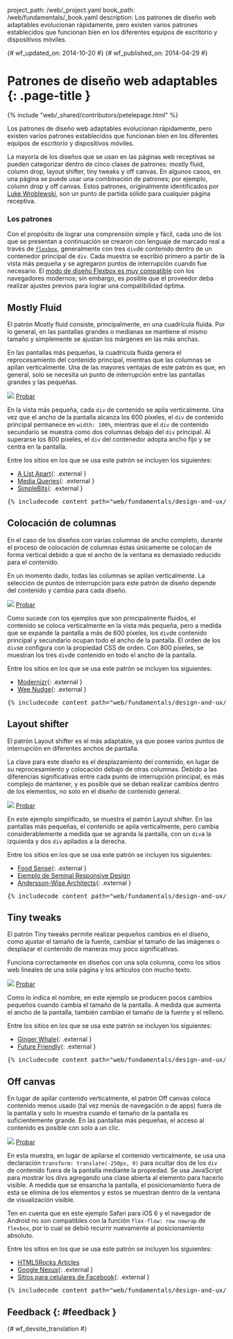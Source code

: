 project_path: /web/_project.yaml book_path: /web/fundamentals/_book.yaml description: Los patrones de diseño web adaptables evolucionan rápidamente, pero existen varios patrones establecidos que funcionan bien en los diferentes equipos de escritorio y dispositivos móviles.

{# wf_updated_on: 2014-10-20 #} {# wf_published_on: 2014-04-29 #}

# Patrones de diseño web adaptables {: .page-title }

{% include "web/_shared/contributors/petelepage.html" %}

Los patrones de diseño web adaptables evolucionan rápidamente, pero existen varios patrones establecidos que funcionan bien en los diferentes equipos de escritorio y dispositivos móviles.

La mayoría de los diseños que se usan en las páginas web receptivas se pueden categorizar dentro de cinco clases de patrones: mostly fluid, column drop, layout shifter, tiny tweaks y off canvas. En algunos casos, en una página se puede usar una combinación de patrones; por ejemplo, column drop y off canvas. Estos patrones, originalmente identificados por [Luke Wroblewski](http://www.lukew.com/ff/entry.asp?1514), son un punto de partida sólido para cualquier página receptiva.

### Los patrones

Con el propósito de lograr una comprensión simple y fácil, cada uno de los que se presentan a continuación se crearon con lenguaje de marcado real a través de [`flexbox`](https://developer.mozilla.org/en-US/docs/Web/Guide/CSS/Flexible_boxes), generalmente con tres `div`de contenido dentro de un contenedor principal de `div`. Cada muestra se escribió primero a partir de la vista más pequeña y se agregaron puntos de interrupción cuando fue necesario. El [modo de diseño Flexbox es muy compatible](http://caniuse.com/#search=flexbox) con los navegadores modernos; sin embargo, es posible que el proveedor deba realizar ajustes previos para lograr una compatibilidad óptima.

## Mostly Fluid

El patrón Mostly fluid consiste, principalmente, en una cuadrícula fluida. Por lo general, en las pantallas grandes o medianas se mantiene el mismo tamaño y simplemente se ajustan los márgenes en las más anchas.

En las pantallas más pequeñas, la cuadrícula fluida genera el reprocesamiento del contenido principal, mientras que las columnas se apilan verticalmente. Una de las mayores ventajas de este patrón es que, en general, solo se necesita un punto de interrupción entre las pantallas grandes y las pequeñas.

<img src="imgs/mostly-fluid.svg" />
<a href="https://googlesamples.github.io/web-fundamentals/fundamentals/design-and-ux/responsive/mostly-fluid.html" class="button button-primary">Probar</a>

En la vista más pequeña, cada `div` de contenido se apila verticalmente. Una vez que el ancho de la pantalla alcanza los 600 píxeles, el `div` de contenido principal permanece en `width: 100%`, mientras que el `div` de contenido secundario se muestra como dos columnas debajo del `div` principal. Al superarse los 800 píxeles, el `div` del contenedor adopta ancho fijo y se centra en la pantalla.

Entre los sitios en los que se usa este patrón se incluyen los siguientes:

- [A List Apart](http://mediaqueri.es/ala/){: .external }
- [Media Queries](http://mediaqueri.es/){: .external }
- [SimpleBits](http://simplebits.com/){: .external }

<pre class="prettyprint">
{% includecode content_path="web/fundamentals/design-and-ux/responsive/_code/mostly-fluid.html" region_tag="mfluid" adjust_indentation="auto" %}
</pre>

## Colocación de columnas

En el caso de los diseños con varias columnas de ancho completo, durante el proceso de colocación de columnas éstas únicamente se colocan de forma vertical debido a que el ancho de la ventana es demasiado reducido para el contenido.

En un momento dado, todas las columnas se apilan verticalmente. La selección de puntos de interrupción para este patrón de diseño depende del contenido y cambia para cada diseño.

<img src="imgs/column-drop.svg" />
<a href="https://googlesamples.github.io/web-fundamentals/fundamentals/design-and-ux/responsive/column-drop.html" class="button button-primary">Probar</a>

Como sucede con los ejemplos que son principalmente fluidos, el contenido se coloca verticalmente en la vista más pequeña, pero a medida que se expande la pantalla a más de 600 píxeles, los `div`de contenido principal y secundario ocupan todo el ancho de la pantalla. El orden de los `div`se configura con la propiedad CSS de orden. Con 800 píxeles, se muestran los tres `div`de contenido en todo el ancho de la pantalla.

Entre los sitios en los que se usa este patrón se incluyen los siguientes:

- [Modernizr](https://modernizr.com/){: .external }
- [Wee Nudge](http://weenudge.com/){: .external }

<pre class="prettyprint">
{% includecode content_path="web/fundamentals/design-and-ux/responsive/_code/column-drop.html" region_tag="cdrop" adjust_indentation="auto" %}
</pre>

## Layout shifter

El patrón Layout shifter es el más adaptable, ya que posee varios puntos de interrupción en diferentes anchos de pantalla.

La clave para este diseño es el desplazamiento del contenido, en lugar de su reprocesamiento y colocación debajo de otras columnas. Debido a las diferencias significativas entre cada punto de interrupción principal, es más complejo de mantener, y es posible que se deban realizar cambios dentro de los elementos, no solo en el diseño de contenido general.

<img src="imgs/layout-shifter.svg" />
<a href="https://googlesamples.github.io/web-fundamentals/fundamentals/design-and-ux/responsive/layout-shifter.html" class="button button-primary">Probar</a>

En este ejemplo simplificado, se muestra el patrón Layout shifter. En las pantallas más pequeñas, el contenido se apila verticalmente, pero cambia considerablemente a medida que se agranda la pantalla, con un `div`a la izquierda y dos `div` apilados a la derecha.

Entre los sitios en los que se usa este patrón se incluyen los siguientes:

- [Food Sense](http://foodsense.is/){: .external }
- [Ejemplo de Seminal Responsive Design](http://alistapart.com/d/responsive-web-design/ex/ex-site-FINAL.html)
- [Andersson-Wise Architects](http://www.anderssonwise.com/){: .external }

<pre class="prettyprint">
{% includecode content_path="web/fundamentals/design-and-ux/responsive/_code/layout-shifter.html" region_tag="lshifter" adjust_indentation="auto" %}
</pre>

## Tiny tweaks

El patrón Tiny tweaks permite realizar pequeños cambios en el diseño, como ajustar el tamaño de la fuente, cambiar el tamaño de las imágenes o desplazar el contenido de maneras muy poco significativas.

Funciona correctamente en diseños con una sola columna, como los sitios web lineales de una sola página y los artículos con mucho texto.

<img src="imgs/tiny-tweaks.svg" />
<a href="https://googlesamples.github.io/web-fundamentals/fundamentals/design-and-ux/responsive/tiny-tweaks.html" class="button button-primary">Probar</a>

Como lo indica el nombre, en este ejemplo se producen pocos cambios pequeños cuando cambia el tamaño de la pantalla. A medida que aumenta el ancho de la pantalla, también cambian el tamaño de la fuente y el relleno.

Entre los sitios en los que se usa este patrón se incluyen los siguientes:

- [Ginger Whale](http://gingerwhale.com/){: .external }
- [Future Friendly](http://futurefriendlyweb.com/){: .external }

<pre class="prettyprint">
{% includecode content_path="web/fundamentals/design-and-ux/responsive/_code/tiny-tweaks.html" region_tag="ttweaks" adjust_indentation="auto" %}
</pre>

## Off canvas

En lugar de apilar contenido verticalmente, el patrón Off canvas coloca contenido menos usado (tal vez menús de navegación o de apps) fuera de la pantalla y solo lo muestra cuando el tamaño de la pantalla es suficientemente grande. En las pantallas más pequeñas, el acceso al contenido es posible con solo a un clic.

<img src="imgs/off-canvas.svg" />
<a href="https://googlesamples.github.io/web-fundamentals/fundamentals/design-and-ux/responsive/off-canvas.html" class="button button-primary">Probar</a>

En esta muestra, en lugar de apilarse el contenido verticalmente, se usa una declaración `transform: translate(-250px, 0)` para ocultar dos de los `div` de contenido fuera de la pantalla mediante la propiedad. Se usa JavaScript para mostrar los divs agregando una clase abierta al elemento para hacerlo visible. A medida que se ensancha la pantalla, el posicionamiento fuera de esta se elimina de los elementos y estos se muestran dentro de la ventana de visualización visible.

Ten en cuenta que en este ejemplo Safari para iOS 6 y el navegador de Android no son compatibles con la función `flex-flow: row nowrap` de `flexbox`, por lo cual se debió recurrir nuevamente al posicionamiento absoluto.

Entre los sitios en los que se usa este patrón se incluyen los siguientes:

- [HTML5Rocks Articles](http://www.html5rocks.com/en/tutorials/developertools/async-call-stack/)
- [Google Nexus](https://www.google.com/nexus/){: .external }
- [Sitios para celulares de Facebook](https://m.facebook.com/){: .external }

<pre class="prettyprint">
{% includecode content_path="web/fundamentals/design-and-ux/responsive/_code/off-canvas.html" region_tag="ocanvas" adjust_indentation="auto" %}
</pre>

## Feedback {: #feedback }

{# wf_devsite_translation #}
